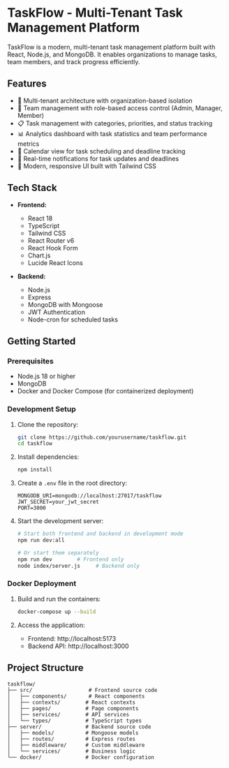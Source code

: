 # TaskFlow - Multi-Tenant Task Management Platform

TaskFlow is a modern, multi-tenant task management platform built with React, Node.js, and MongoDB. It enables organizations to manage tasks, team members, and track progress efficiently.

## Features

- 🔐 Multi-tenant architecture with organization-based isolation
- 👥 Team management with role-based access control (Admin, Manager, Member)
- 📋 Task management with categories, priorities, and status tracking
- 📊 Analytics dashboard with task statistics and team performance metrics
- 📅 Calendar view for task scheduling and deadline tracking
- 🔔 Real-time notifications for task updates and deadlines
- 🎨 Modern, responsive UI built with Tailwind CSS

## Tech Stack

- **Frontend:**
  - React 18
  - TypeScript
  - Tailwind CSS
  - React Router v6
  - React Hook Form
  - Chart.js
  - Lucide React Icons

- **Backend:**
  - Node.js
  - Express
  - MongoDB with Mongoose
  - JWT Authentication
  - Node-cron for scheduled tasks

## Getting Started

### Prerequisites

- Node.js 18 or higher
- MongoDB
- Docker and Docker Compose (for containerized deployment)

### Development Setup

1. Clone the repository:
   ```bash
   git clone https://github.com/yourusername/taskflow.git
   cd taskflow
   ```

2. Install dependencies:
   ```bash
   npm install
   ```

3. Create a `.env` file in the root directory:
   ```env
   MONGODB_URI=mongodb://localhost:27017/taskflow
   JWT_SECRET=your_jwt_secret
   PORT=3000
   ```

4. Start the development server:
   ```bash
   # Start both frontend and backend in development mode
   npm run dev:all
   
   # Or start them separately
   npm run dev        # Frontend only
   node index/server.js     # Backend only
   ```

### Docker Deployment

1. Build and run the containers:
   ```bash
   docker-compose up --build
   ```

2. Access the application:
   - Frontend: http://localhost:5173
   - Backend API: http://localhost:3000

## Project Structure

```
taskflow/
├── src/                  # Frontend source code
│   ├── components/       # React components
│   ├── contexts/        # React contexts
│   ├── pages/           # Page components
│   ├── services/        # API services
│   └── types/           # TypeScript types
├── server/              # Backend source code
│   ├── models/          # Mongoose models
│   ├── routes/          # Express routes
│   ├── middleware/      # Custom middleware
│   └── services/        # Business logic
└── docker/              # Docker configuration
```

